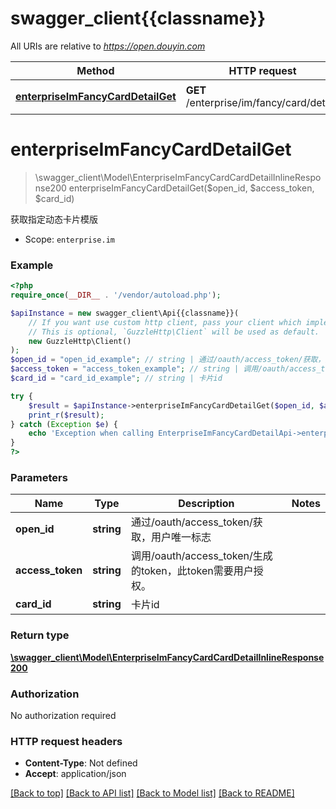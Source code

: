 # swagger_client{{classname}}

All URIs are relative to *https://open.douyin.com*

Method | HTTP request | Description
------------- | ------------- | -------------
[**enterpriseImFancyCardDetailGet**](EnterpriseImFancyCardDetailApi.md#enterpriseImFancyCardDetailGet) | **GET** /enterprise/im/fancy/card/detail/ | 获取指定动态卡片模版

# **enterpriseImFancyCardDetailGet**
> \swagger_client\Model\EnterpriseImFancyCardCardDetailInlineResponse200 enterpriseImFancyCardDetailGet($open_id, $access_token, $card_id)

获取指定动态卡片模版

* Scope: `enterprise.im`

### Example
```php
<?php
require_once(__DIR__ . '/vendor/autoload.php');

$apiInstance = new swagger_client\Api{{classname}}(
    // If you want use custom http client, pass your client which implements `GuzzleHttp\ClientInterface`.
    // This is optional, `GuzzleHttp\Client` will be used as default.
    new GuzzleHttp\Client()
);
$open_id = "open_id_example"; // string | 通过/oauth/access_token/获取，用户唯一标志
$access_token = "access_token_example"; // string | 调用/oauth/access_token/生成的token，此token需要用户授权。
$card_id = "card_id_example"; // string | 卡片id

try {
    $result = $apiInstance->enterpriseImFancyCardDetailGet($open_id, $access_token, $card_id);
    print_r($result);
} catch (Exception $e) {
    echo 'Exception when calling EnterpriseImFancyCardDetailApi->enterpriseImFancyCardDetailGet: ', $e->getMessage(), PHP_EOL;
}
?>
```

### Parameters

Name | Type | Description  | Notes
------------- | ------------- | ------------- | -------------
 **open_id** | **string**| 通过/oauth/access_token/获取，用户唯一标志 |
 **access_token** | **string**| 调用/oauth/access_token/生成的token，此token需要用户授权。 |
 **card_id** | **string**| 卡片id |

### Return type

[**\swagger_client\Model\EnterpriseImFancyCardCardDetailInlineResponse200**](../Model/EnterpriseImFancyCardCardDetailInlineResponse200.md)

### Authorization

No authorization required

### HTTP request headers

 - **Content-Type**: Not defined
 - **Accept**: application/json

[[Back to top]](#) [[Back to API list]](../../README.md#documentation-for-api-endpoints) [[Back to Model list]](../../README.md#documentation-for-models) [[Back to README]](../../README.md)

